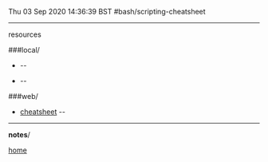 Thu 03 Sep 2020 14:36:39 BST
#bash/scripting-cheatsheet

_____


resources

###local/

* []() --  

* [](/home/pi/Documents/) -- 

###web/
* [cheatsheet](https://devhints.io/bash) --

___

**notes**/








[home](/home/pi/Documents/bash-index.md) 

